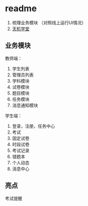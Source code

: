 # readme

1. 梳理业务模块 （对照线上运行UI情况）
2. [天机学堂](https://b11et3un53m.feishu.cn/wiki/wikcnrigEuKkRaba6YaZubSuINf)

## 业务模块

教师端：
1. 学生列表
2. 管理员列表
3. 学科模块
4. 试卷模块
5. 题目模块
6. 任务模块
7. 消息通知模块

学生端：
1. 登录，注册，任务中心
2. 考试
3. 固定试卷
4. 时段试卷
5. 考试记录
6. 错题本
7. 个人动态
8. 消息中心



## 亮点

考试提醒
